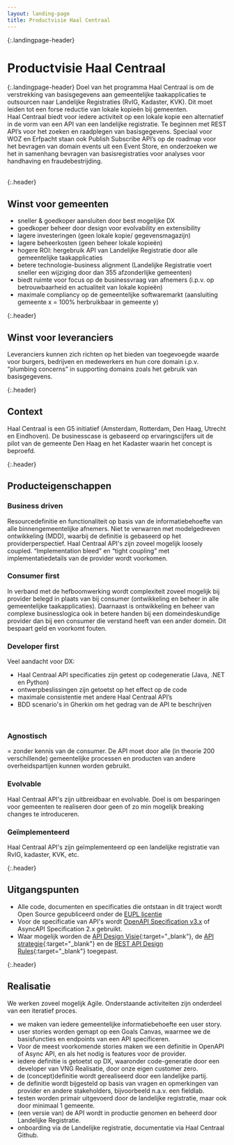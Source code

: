 ```yaml
---
layout: landing-page
title: Productvisie Haal Centraal
---
```

{:.landingpage-header}
# Productvisie Haal Centraal

{:.landingpage-header}
Doel van het programma Haal Centraal is om de verstrekking van basisgegevens aan gemeentelijke taakapplicaties te outsourcen naar Landelijke Registraties (RvIG, Kadaster, KVK). Dit moet leiden tot een forse reductie van lokale kopieën bij gemeenten.    
Haal Centraal biedt voor iedere activiteit op een lokale kopie een alternatief in de vorm van een API van een landelijke registratie. Te beginnen met REST API’s voor het zoeken en raadplegen van basisgegevens. Speciaal voor WOZ en Erfpacht staan ook Publish Subscribe API’s op de roadmap voor het bevragen van domain events uit een Event Store, en onderzoeken we het in samenhang bevragen van basisregistraties voor analyses voor handhaving en fraudebestrijding.
<br><br>

{:.header}
## Winst voor gemeenten

- sneller & goedkoper aansluiten door best mogelijke DX
- goedkoper beheer door design voor evolvability en extensibility
- lagere investeringen (geen lokale kopie/ gegevensmagazijn)
- lagere beheerkosten (geen beheer lokale kopieën)
- hogere ROI: hergebruik API van Landelijke Registratie door alle gemeentelijke taakapplicaties
- betere technologie-business alignment (Landelijke Registratie voert sneller een wijziging door dan 355 afzonderlijke gemeenten)
- biedt ruimte voor focus op de businessvraag van afnemers (i.p.v. op betrouwbaarheid en actualiteit van lokale kopieën)
- maximale compliancy op de gemeentelijke softwaremarkt (aansluiting gemeente x = 100% herbruikbaar in gemeente y)

{:.header}
## Winst voor leveranciers

Leveranciers kunnen zich richten op het bieden van toegevoegde waarde voor burgers, bedrijven en medewerkers en hun core domain i.p.v. “plumbing concerns” in supporting domains zoals het gebruik van basisgegevens.

{:.header}
## Context

Haal Centraal is een G5 initiatief (Amsterdam, Rotterdam, Den Haag, Utrecht en Eindhoven). De businesscase is gebaseerd op ervaringscijfers uit de pilot van de gemeente Den Haag en het Kadaster waarin het concept is beproefd.

{:.header}
## Producteigenschappen

<div class="row">
  <div class="col">
    <div class="card no-border">
      <div class="card-body">
        <h3 class="card-title">Business driven</h3>
        <p class="card-text">
        Resourcedefinitie en functionaliteit op basis van de informatiebehoefte van alle binnengemeentelijke afnemers. Niet te verwarren met modelgedreven ontwikkeling (MDD), waarbij de definitie is gebaseerd op het providerperspectief. Haal Centraal API's zijn zoveel mogelijk loosely coupled. “Implementation bleed” en “tight coupling” met implementatiedetails van de provider wordt voorkomen.
        </p>
      </div>
    </div>
  </div>
  <div class="col">
    <div class="card no-border">
      <div class="card-body">
        <h3 class="card-title">Consumer first</h3>
        <p class="card-text">
        In verband met de hefboomwerking wordt complexiteit zoveel mogelijk bij provider belegd in plaats van bij consumer (ontwikkeling en beheer in alle gemeentelijke taakapplicaties). Daarnaast is ontwikkeling en beheer van complexe businesslogica ook in betere handen bij een domeindeskundige provider dan bij een consumer die verstand heeft van een ander domein. Dit bespaart geld en voorkomt fouten.
        </p>
      </div>
    </div>
  </div>
  <div class="col">
    <div class="card no-border">
      <div class="card-body">
        <h3 class="card-title">Developer first</h3>
        <p class="card-text">
        Veel aandacht voor DX:
        <ul>
            <li>Haal Centraal API specificaties zijn getest op codegeneratie (Java, .NET en Python)</li>
            <li>ontwerpbeslissingen zijn getoetst op het effect op de code</li>
            <li>maximale consistentie met andere Haal Centraal API’s</li>
            <li>BDD scenario's in Gherkin om het gedrag van de API te beschrijven</li>
        </ul>
        </p>
      </div>
    </div>
  </div>
</div>
<br>
<div class="row">
  <div class="col">
    <div class="card no-border">
      <div class="card-body">
        <h3 class="card-title">Agnostisch</h3>
        <p class="card-text">
        = zonder kennis van de consumer. De API moet door alle (in theorie 200 verschillende) gemeentelijke processen en producten van andere overheidspartijen kunnen worden gebruikt.
        </p>
      </div>
    </div>
  </div>
  <div class="col">
    <div class="card no-border">
      <div class="card-body">
        <h3 class="card-title">Evolvable</h3>
        <p class="card-text">
        Haal Centraal API's zijn uitbreidbaar en evolvable. Doel is om besparingen voor gemeenten te realiseren door geen of zo min mogelijk breaking changes te introduceren.
        </p>
      </div>
    </div>
  </div>
  <div class="col">
    <div class="card no-border">
      <div class="card-body">
        <h3 class="card-title">Geïmplementeerd</h3>
        <p class="card-text">
        Haal Centraal API's zijn geïmplementeerd op een landelijke registratie van RvIG, kadaster, KVK, etc.
        </p>
      </div>
    </div>
  </div>
</div>

{:.header}
## Uitgangspunten

- Alle code, documenten en specificaties die ontstaan in dit traject wordt Open Source gepubliceerd onder de [EUPL licentie](https://joinup.ec.europa.eu/collection/eupl/eupl-text-11-12)
- Voor de specificatie van API's wordt [OpenAPI Specification v3.x](https://www.forumstandaardisatie.nl/standaard/openapi-specification) of AsyncAPI Specification 2.x gebruikt.
- Waar mogelijk worden de [API Design Visie](https://github.com/Geonovum/KP-APIs/tree/master/Werkgroep%20Design%20Visie){:target="_blank"}, de [API strategie](https://docs.geostandaarden.nl/api/API-Strategie/){:target="_blank"} en de [REST API Design Rules](https://docs.geostandaarden.nl/api/API-Designrules/){:target="_blank"} toegepast.

{:.header}
## Realisatie

We werken zoveel mogelijk Agile. Onderstaande activiteiten zijn onderdeel van een iteratief proces.

- we maken van iedere gemeentelijke informatiebehoefte een user story.
- user stories worden gemapt op een Goals Canvas, waarmee we de basisfuncties en endpoints van een API specificeren.
- Voor de meest voorkomende stories maken we een definitie in OpenAPI of Async API, en als het nodig is features voor de provider. 
- iedere definitie is getoetst op DX, waaronder code-generatie door een developer van VNG Realisatie, door onze eigen customer zero.
- de (concept)definitie wordt gerealiseerd door een landelijke partij.
- de definitie wordt bijgesteld op basis van vragen en opmerkingen van provider en andere stakeholders, bijvoorbeeld n.a.v. een fieldlab.
- testen worden primair uitgevoerd door de landelijke registratie, maar ook door minimaal 1 gemeente.
- (een versie van) de API wordt in productie genomen en beheerd door Landelijke Registratie.
- onboarding via de Landelijke registratie, documentatie via Haal Centraal Github.
